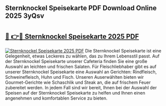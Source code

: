 ## Sternknockel Speisekarte PDF Download Online 2025 3yQsv

# <h2><a href="http://gccy69m.nevu.top/?p=Sternknockel+Speisekarte">🔗 👉🔴 Sternknockel Speisekarte 2025 PDF</a></h2>

[![Sternknockel Speisekarte 2025 PDF](https://i.imgur.com/dBaPXMq.png)](http://gccy69m.nevu.top/?p=Sternknockel+Speisekarte)
Die Sternknockel Speisekarte ist eine Gelegenheit, etwas Leckeres zu wählen, das zu Ihrem Lebensstil passt. Auf der Sternknockel Speisekarte unserer Cafeteria finden Sie eine große Auswahl an leichten und frischen Salaten. Für Fleischliebhaber gibt es auf unserer Sternknockel Speisekarte eine Auswahl an Gerichten: Rindfleisch, Schweinefleisch, Huhn und Fisch. Unseren Auserwählten bieten wir Gourmet-Gerichte wie Schaschlik und Steak an, die auf frischem Feuer zubereitet werden. In jedem Fall sind wir bereit, Ihnen bei der Auswahl der Speisen auf der Sternknockel Speisekarte zu helfen und Ihnen einen angenehmen und komfortablen Service zu bieten.
